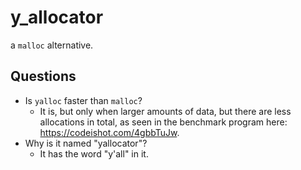 # y_allocator

a `malloc` alternative.

## Questions
  - Is `yalloc` faster than `malloc`?
    - It is, but only when larger amounts of data, but there are less allocations in total, as seen in the benchmark program here: https://codeishot.com/4gbbTuJw.
  - Why is it named "yallocator"?
    - It has the word "y'all" in it.
